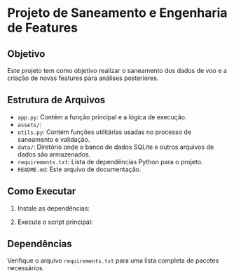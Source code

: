 # Projeto de Saneamento e Engenharia de Features

## Objetivo

Este projeto tem como objetivo realizar o saneamento dos dados de voo e a criação de novas features para análises posteriores.

## Estrutura de Arquivos

- `app.py`: Contém a função principal e a lógica de execução.
- `assets/`: 
- `utils.py`: Contém funções utilitárias usadas no processo de saneamento e validação.
- `data/`: Diretório onde o banco de dados SQLite e outros arquivos de dados são armazenados.
- `requirements.txt`: Lista de dependências Python para o projeto.
- `README.md`: Este arquivo de documentação.

## Como Executar

1. Instale as dependências:

2. Execute o script principal:

## Dependências

Verifique o arquivo `requirements.txt` para uma lista completa de pacotes necessários.